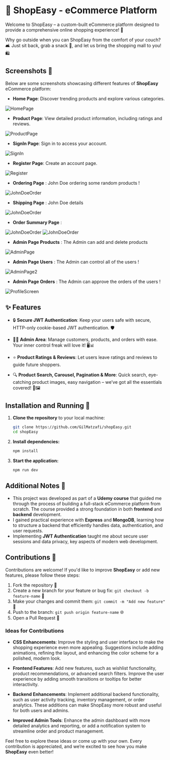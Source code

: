 # 🛒 ShopEasy - eCommerce Platform

Welcome to ShopEasy – a custom-built eCommerce platform designed to provide a comprehensive online shopping experience! 🎉

Why go outside when you can ShopEasy from the comfort of your couch? 🛋️ Just sit back, grab a snack 🍿, and let us bring the shopping mall to you! 🛍️


## Screenshots 📸

Below are some screenshots showcasing different features of **ShopEasy** eCommerce platform:

- **Home Page**: Discover trending products and explore various categories.

![HomePage](screenshots/HomePage.png)


- **Product Page**: View detailed product information, including ratings and reviews.

![ProductPage](screenshots/ProductPage.png)

- **SignIn Page**: Sign in to access your account.

![SignIn](screenshots/SignIn.png)

- **Register Page**: Create an account page.

![Register](screenshots/Register.png)

- **Ordering Page** : John Doe ordering some random products !

![JohnDoeOrder](screenshots/JohnDoeOrdernig.png)

- **Shipping Page** : John Doe details 

![JohnDoeOrder](screenshots/ShippingDetails.png)

- **Order Summary Page** : 

![JohnDoeOrder](screenshots/OrderSumm.png)
![JohnDoeOrder](screenshots/OrderSum2.png)

- **Admin Page Products** : The Admin can add and delete products

![AdminPage](screenshots/AdminPage.png)

- **Admin Page Users** : The Admin can control all of the users !

![AdminPage2](screenshots/AdminPage2.png)

- **Admin Page Orders** : The Admin can approve the orders of the users !

![ProfileScreen](screenshots/AdminPage3.png)


## ✨ Features

- 🔒 **Secure JWT Authentication**: Keep your users safe with secure, HTTP-only cookie-based JWT authentication. 🛡️

- 🧙‍♂️ **Admin Area**: Manage customers, products, and orders with ease. Your inner control freak will love it! 🖥️📊

- ⭐ **Product Ratings & Reviews**: Let users leave ratings and reviews to guide future shoppers.

- 🔍 **Product Search, Carousel, Pagination & More**: Quick search, eye-catching product images, easy navigation – we’ve got all the essentials covered! 🔄🖼️


## Installation and Running 🚀

1. **Clone the repository** to your local machine:
   ```bash
   git clone https://github.com/GilMatzafi/shopEasy.git
   cd shopEasy


2. **Install dependencies:**
    ```bash
    npm install

3. **Start the application:**
    ```bash
    npm run dev


## Additional Notes 📌

- This project was developed as part of a **Udemy course** that guided me through the process of building a full-stack eCommerce platform from scratch. The course provided a strong foundation in both **frontend** and **backend** development.
- I gained practical experience with **Express** and **MongoDB**, learning how to structure a backend that efficiently handles data, authentication, and user requests.
- Implementing **JWT Authentication** taught me about secure user sessions and data privacy, key aspects of modern web development.


## Contributions 🤝

Contributions are welcome! If you'd like to improve **ShopEasy** or add new features, please follow these steps:

1. Fork the repository 🍴
2. Create a new branch for your feature or bug fix: `git checkout -b feature-name` 🚀
3. Make your changes and commit them: `git commit -m "Add new feature"` 📝
4. Push to the branch: `git push origin feature-name` 🌐
5. Open a Pull Request 🔄

### Ideas for Contributions

- **CSS Enhancements**: Improve the styling and user interface to make the shopping experience even more appealing. Suggestions include adding animations, refining the layout, and enhancing the color scheme for a polished, modern look.

- **Frontend Features**: Add new features, such as wishlist functionality, product recommendations, or advanced search filters. Improve the user experience by adding smooth transitions or tooltips for better interactivity.

- **Backend Enhancements**: Implement additional backend functionality, such as user activity tracking, inventory management, or order analytics. These additions can make ShopEasy more robust and useful for both users and admins.

- **Improved Admin Tools**: Enhance the admin dashboard with more detailed analytics and reporting, or add a notification system to streamline order and product management.

Feel free to explore these ideas or come up with your own. Every contribution is appreciated, and we’re excited to see how you make **ShopEasy** even better!




